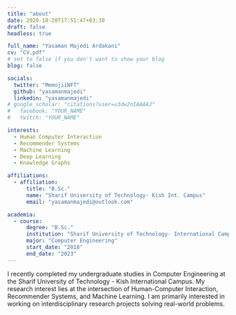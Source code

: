 ```yaml
---
title: "about"
date: 2020-10-20T17:51:47+03:30
draft: false
headless: true

full_name: "Yasaman Majedi Ardakani"
cv: "CV.pdf"
# set to false if you don't want to show your blog
blog: false

socials:
  twitter: "MemojiiNFT"
  github: "yasamanmajedi"
  linkedin: "yasamanmajedi"
# google_scholar: "citations?user=u3dw2nIAAAAJ"
#   facebook: "YOUR_NAME"
#   twitch: "YOUR_NAME"

interests:
  - Human Computer Interaction
  - Recommender Systems
  - Machine Learning 
  - Deep Learning
  - Knowledge Graphs

affiliations:
  - affiliation:
      title: "B.Sc."
      name: "Sharif University of Technology- Kish Int. Campus"
      email: "yasamanmajedi@outlook.com"

academia:
  - course:
      degree: "B.Sc."
      institution: "Sharif University of Technology- International Campus- Kish Island"
      major: "Computer Engineering"
      start_date: "2018"
      end_date: "2023"
---
```


I recently completed my undergraduate studies in Computer Engineering at the Sharif University of Technology - Kish International Campus. My research interest lies at the intersection of Human-Computer Interaction, Recommender Systems, and Machine Learning. I am primarily interested in working on interdisciplinary research projects solving real-world problems.
